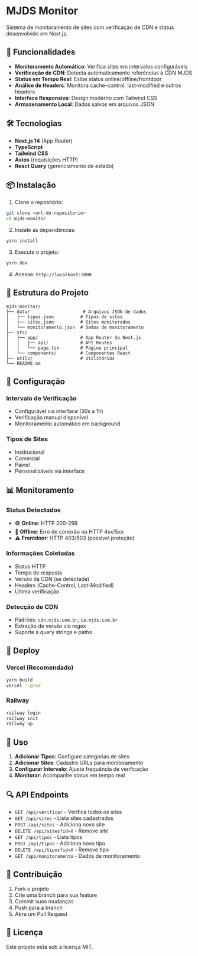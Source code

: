 # MJDS Monitor

Sistema de monitoramento de sites com verificação de CDN e status desenvolvido em Next.js.

## 🚀 Funcionalidades

- **Monitoramento Automático**: Verifica sites em intervalos configuráveis
- **Verificação de CDN**: Detecta automaticamente referências à CDN MJDS
- **Status em Tempo Real**: Exibe status online/offline/frontdoor
- **Análise de Headers**: Monitora cache-control, last-modified e outros headers
- **Interface Responsiva**: Design moderno com Tailwind CSS
- **Armazenamento Local**: Dados salvos em arquivos JSON

## 🛠 Tecnologias

- **Next.js 14** (App Router)
- **TypeScript**
- **Tailwind CSS**
- **Axios** (requisições HTTP)
- **React Query** (gerenciamento de estado)

## 📦 Instalação

1. Clone o repositório:
```bash
git clone <url-do-repositorio>
cd mjds-monitor
```

2. Instale as dependências:
```bash
yarn install
```

3. Execute o projeto:
```bash
yarn dev
```

4. Acesse: `http://localhost:3000`

## 📁 Estrutura do Projeto

```
mjds-monitor/
├── data/                    # Arquivos JSON de dados
│   ├── tipos.json          # Tipos de sites
│   ├── sites.json          # Sites monitorados
│   └── monitoramento.json  # Dados de monitoramento
├── src/
│   ├── app/                # App Router do Next.js
│   │   ├── api/            # API Routes
│   │   └── page.tsx        # Página principal
│   └── components/         # Componentes React
├── utils/                  # Utilitários
└── README.md
```

## 🔧 Configuração

### Intervalo de Verificação
- Configurável via interface (30s a 1h)
- Verificação manual disponível
- Monitoramento automático em background

### Tipos de Sites
- Institucional
- Comercial
- Painel
- Personalizáveis via interface

## 📊 Monitoramento

### Status Detectados
- 🟢 **Online**: HTTP 200-299
- 🔴 **Offline**: Erro de conexão ou HTTP 4xx/5xx
- ⚠️ **Frontdoor**: HTTP 403/503 (possível proteção)

### Informações Coletadas
- Status HTTP
- Tempo de resposta
- Versão da CDN (se detectada)
- Headers (Cache-Control, Last-Modified)
- Última verificação

### Detecção de CDN
- Padrões: `cdn.mjds.com.br`, `ca.mjds.com.br`
- Extração de versão via regex
- Suporte a query strings e paths

## 🚀 Deploy

### Vercel (Recomendado)
```bash
yarn build
vercel --prod
```

### Railway
```bash
railway login
railway init
railway up
```

## 📝 Uso

1. **Adicionar Tipos**: Configure categorias de sites
2. **Adicionar Sites**: Cadastre URLs para monitoramento
3. **Configurar Intervalo**: Ajuste frequência de verificação
4. **Monitorar**: Acompanhe status em tempo real

## 🔍 API Endpoints

- `GET /api/verificar` - Verifica todos os sites
- `GET /api/sites` - Lista sites cadastrados
- `POST /api/sites` - Adiciona novo site
- `DELETE /api/sites?id=X` - Remove site
- `GET /api/tipos` - Lista tipos
- `POST /api/tipos` - Adiciona novo tipo
- `DELETE /api/tipos?id=X` - Remove tipo
- `GET /api/monitoramento` - Dados de monitoramento

## 🤝 Contribuição

1. Fork o projeto
2. Crie uma branch para sua feature
3. Commit suas mudanças
4. Push para a branch
5. Abra um Pull Request

## 📄 Licença

Este projeto está sob a licença MIT. 